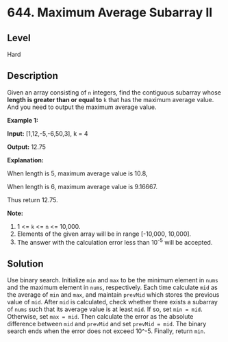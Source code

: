 # 644. Maximum Average Subarray II
## Level
Hard

## Description
Given an array consisting of `n` integers, find the contiguous subarray whose **length is greater than or equal to** `k` that has the maximum average value. And you need to output the maximum average value.

**Example 1:**

**Input:** [1,12,-5,-6,50,3], k = 4

**Output:** 12.75

**Explanation:**

When length is 5, maximum average value is 10.8,

When length is 6, maximum average value is 9.16667.

Thus return 12.75.

**Note:**
1. 1 <= `k` <= `n` <= 10,000.
2. Elements of the given array will be in range [-10,000, 10,000].
3. The answer with the calculation error less than 10<sup>-5</sup> will be accepted.

## Solution
Use binary search. Initialize `min` and `max` to be the minimum element in `nums` and the maximum element in `nums`, respectively. Each time calculate `mid` as the average of `min` and `max`, and maintain `prevMid` which stores the previous value of `mid`. After `mid` is calculated, check whether there exists a subarray of `nums` such that its average value is at least `mid`. If so, set `min = mid`. Otherwise, set `max = mid`. Then calculate the error as the absolute difference between `mid` and `prevMid` and set `prevMid = mid`. The binary search ends when the error does not exceed 10^-5. Finally, return `min`.
